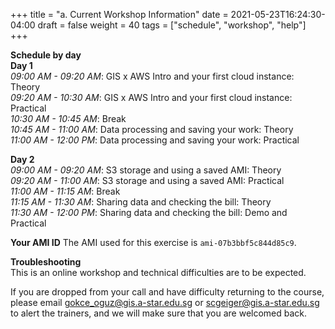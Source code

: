 +++
title = "a. Current Workshop Information"
date = 2021-05-23T16:24:30-04:00
draft = false 
weight = 40
tags = ["schedule", "workshop", "help"]
+++

**Schedule by day**  
**Day 1**  
*09:00 AM - 09:20 AM*: GIS x AWS Intro and your first cloud instance: Theory  
*09:20 AM - 10:30 AM*: GIS x AWS Intro and your first cloud instance: Practical  
*10:30 AM - 10:45 AM*: Break  
*10:45 AM - 11:00 AM*: Data processing and saving your work: Theory  
*11:00 AM - 12:00 PM*: Data processing and saving your work: Practical  
   
**Day 2**  
*09:00 AM - 09:20 AM*: S3 storage and using a saved AMI: Theory  
*09:20 AM - 11:00 AM*: S3 storage and using a saved AMI: Practical  
*11:00 AM - 11:15 AM*: Break  
*11:15 AM - 11:30 AM*: Sharing data and checking the bill: Theory  
*11:30 AM - 12:00 PM*: Sharing data and checking the bill: Demo and Practical  

**Your AMI ID**
The AMI used for this exercise is `ami-07b3bbf5c844d85c9`.  
  
**Troubleshooting**  
This is an online workshop and technical difficulties are to be expected.  

If you are dropped from your call and have difficulty returning to the course, please email gokce_oguz@gis.a-star.edu.sg or scgeiger@gis.a-star.edu.sg to alert the trainers, and we will make sure that you are welcomed back.

